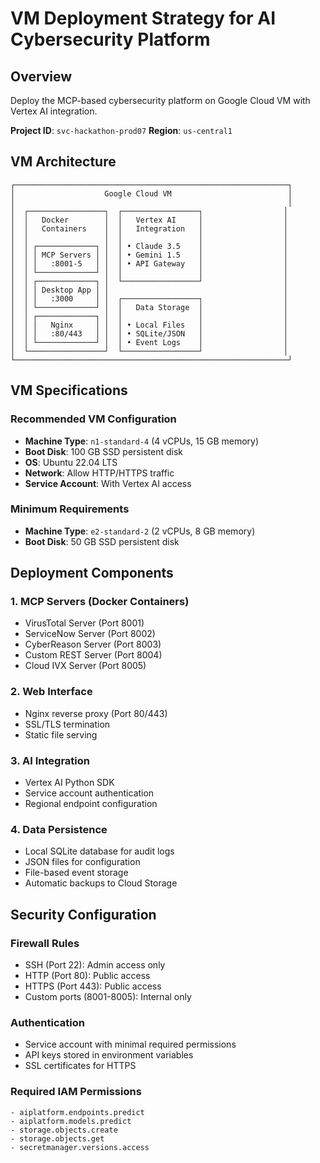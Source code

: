 # VM Deployment Strategy for AI Cybersecurity Platform

## Overview
Deploy the MCP-based cybersecurity platform on Google Cloud VM with Vertex AI integration.

**Project ID**: `svc-hackathon-prod07`
**Region**: `us-central1`

## VM Architecture

```
┌─────────────────────────────────────────────────────────────┐
│                    Google Cloud VM                          │
│                                                             │
│  ┌─────────────────┐  ┌─────────────────┐                  │
│  │   Docker        │  │   Vertex AI     │                  │
│  │   Containers    │  │   Integration   │                  │
│  │                 │  │                 │                  │
│  │ ┌─────────────┐ │  │ • Claude 3.5    │                  │
│  │ │ MCP Servers │ │  │ • Gemini 1.5    │                  │
│  │ │   :8001-5   │ │  │ • API Gateway   │                  │
│  │ └─────────────┘ │  │                 │                  │
│  │ ┌─────────────┐ │  └─────────────────┘                  │
│  │ │ Desktop App │ │                                       │
│  │ │   :3000     │ │  ┌─────────────────┐                  │
│  │ └─────────────┘ │  │   Data Storage  │                  │
│  │ ┌─────────────┐ │  │                 │                  │
│  │ │   Nginx     │ │  │ • Local Files   │                  │
│  │ │   :80/443   │ │  │ • SQLite/JSON   │                  │
│  │ └─────────────┘ │  │ • Event Logs    │                  │
│  └─────────────────┘  └─────────────────┘                  │
└─────────────────────────────────────────────────────────────┘
```

## VM Specifications

### Recommended VM Configuration
- **Machine Type**: `n1-standard-4` (4 vCPUs, 15 GB memory)
- **Boot Disk**: 100 GB SSD persistent disk
- **OS**: Ubuntu 22.04 LTS
- **Network**: Allow HTTP/HTTPS traffic
- **Service Account**: With Vertex AI access

### Minimum Requirements
- **Machine Type**: `e2-standard-2` (2 vCPUs, 8 GB memory)
- **Boot Disk**: 50 GB SSD persistent disk

## Deployment Components

### 1. MCP Servers (Docker Containers)
- VirusTotal Server (Port 8001)
- ServiceNow Server (Port 8002)
- CyberReason Server (Port 8003)
- Custom REST Server (Port 8004)
- Cloud IVX Server (Port 8005)

### 2. Web Interface
- Nginx reverse proxy (Port 80/443)
- SSL/TLS termination
- Static file serving

### 3. AI Integration
- Vertex AI Python SDK
- Service account authentication
- Regional endpoint configuration

### 4. Data Persistence
- Local SQLite database for audit logs
- JSON files for configuration
- File-based event storage
- Automatic backups to Cloud Storage

## Security Configuration

### Firewall Rules
- SSH (Port 22): Admin access only
- HTTP (Port 80): Public access
- HTTPS (Port 443): Public access
- Custom ports (8001-8005): Internal only

### Authentication
- Service account with minimal required permissions
- API keys stored in environment variables
- SSL certificates for HTTPS

### Required IAM Permissions
```
- aiplatform.endpoints.predict
- aiplatform.models.predict
- storage.objects.create
- storage.objects.get
- secretmanager.versions.access
```